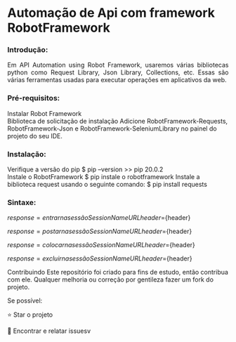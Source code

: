 # Automação de Api com framework RobotFramework

### Introdução:

<p align = "justify">
Em API Automation using Robot Framework, usaremos várias bibliotecas python como Request Library, Json Library, Collections, etc. Essas são várias ferramentas usadas para executar operações em aplicativos da web. 
</p>

### Pré-requisitos: 

Instalar Robot Framework  
Biblioteca de solicitação de instalação 
Adicione RobotFramework-Requests, RobotFramework-Json e RobotFramework-SeleniumLibrary no painel do projeto do seu IDE.

### Instalação:

Verifique a versão do pip $ pip –version >> pip 20.0.2  
Instale o RobotFramework $ pip instale o robotframework 
Instale a biblioteca request usando o seguinte comando: $ pip install requests 

### Sintaxe:

${response}= entrar na sessão SessionName URL header=${header} 

${response}= postar na sessão SessionName URL header=${header} 

${response}= colocar na sessão SessionName URL header=${header} 

${response}= excluir na sessão SessionName URL header=${header} 

Contribuindo
Este repositório foi criado para fins de estudo, então contribua com ele.
Qualquer melhoria ou correção por gentileza fazer um fork do projeto.

Se possível:

⭐️ Star o projeto

🐛 Encontrar e relatar issuesv
